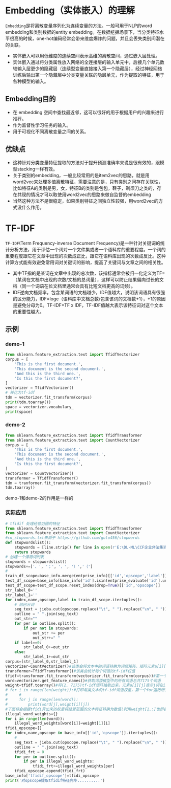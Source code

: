 # Embedding（实体嵌入）的理解
`Embedding`是将离散变量序列化为连续变量的方法。一般可用于NLP的word embedding和类别数据的entity embedding。在数据挖掘场景下，当分类特征水平很高的时候，one-hot编码经常会带来维度爆炸的问题，并且会丢失类别间潜在的关联。  
* 实体嵌入可以用低维度的连续空间表示高维的离散空间，通过嵌入层处理。  
* 实体嵌入通过将分类属性放入网络的全连接层的输入单元中，后接几个单元数较输入层更少的隐藏层（连续型变量直接接入第一个隐藏层），经过神经网络训练后输出第一个隐藏层中分类变量关联的隐层单元，作为提取的特征，用于各种模型的输入。
## Embedding目的
* 在 embedding 空间中查找最近邻，这可以很好的用于根据用户的兴趣来进行推荐。  
* 作为监督性学习任务的输入。  
* 用于可视化不同离散变量之间的关系。  
## 优缺点
* 这种针对分类变量特征提取的方法对于提升预测准确率来说是很有效的，跟模型stacking一样有效。  
* 关于类别的embedding，一般比较常用的是item2vec的思路，就是用word2vec来处理多值离散特征，需要注意的是，只有类别之间存在关联性，比如特征A的类别是男，女，特征B的类别是包包，鞋子，剃须刀之类的，存在共现的情况才可以取使用word2vec的思路来做自监督的embedding  
* 当然这种方法不是很稳定，如果类别特征之间独立性较强，用word2vec的方式没什么作用。

# TF-IDF
`TF-IDF`(Term Frequency-inverse Document Frequency)是一种针对关键词的统计分析方法，用于评估一个词对一个文件集或者一个语料库的重要程度。一个词的重要程度跟它在文章中出现的次数成正比，跟它在语料库出现的次数成反比。这种计算方式能有效避免常用词对关键词的影响，提高了关键词与文章之间的相关性。  
* 其中TF指的是某词在文章中出现的总次数，该指标通常会被归一化定义为TF=（某词在文档中出现的次数/文档的总词量），这样可以防止结果偏向过长的文档（同一个词语在长文档里通常会具有比短文档更高的词频）。
* IDF逆向文档频率，包含某词语的文档越少，IDF值越大，说明该词语具有很强的区分能力，IDF=loge（语料库中文档总数/包含该词的文档数+1），+1的原因是避免分母为0。TF-IDF=TF x IDF，TF-IDF值越大表示该特征词对这个文本的重要性越大。
## 示例
### demo-1
```python
from sklearn.feature_extraction.text import TfidfVectorizer
corpus = [
    'This is the first document.',
    'This document is the second document.',
    'And this is the third one.',
    'Is this the first document?',
]
vectorizer = TfidfVectorizer()
# 转化为tf-idf
tdm = vectorizer.fit_transform(corpus)
print(tdm.toarray())
space = vectorizer.vocabulary_
print(space)
```
### demo-2
```python
from sklearn.feature_extraction.text import TfidfTransformer
from sklearn.feature_extraction.text import CountVectorizer
corpus = [
    'This is the first document.',
    'This document is the second document.',
    'And this is the third one.',
    'Is this the first document?',
]
vectorizer = CountVectorizer()
transformer = TfidfTransformer()
tdm = tranformer.fit_transform(vectorizer.fit_transform(corpus))
tdm.toarray()
```
demo-1和demo-2的作用是一样的
### 实际应用
```python
# tfidif 处理经营范围的特征
from sklearn.feature_extraction.text import TfidfTransformer
from sklearn.feature_extraction.text import CountVectorizer
#cn_stopwords.txt来源于 https://github.com/goto456/stopwords
def stopwordslist():
    stopwords = [line.strip() for line in open(r'E:\DL-ML\CCF企业非法集资风险预测\cn_stopwords.txt',encoding='UTF-8').readlines()]
    return stopwords
# 创建一个停用词列表
stopwords = stopwordslist()
stopwords+=['、', '；', '，', '）','（']
#
train_df_scope=base_info.merge(entprise_info)[['id','opscope','label']]
test_df_scope=base_info[base_info['id'].isin(entprise_evaluate['id'].unique().tolist())]
test_df_scope=test_df_scope.reset_index(drop=True)[['id','opscope']]
str_label_0=''
str_label_1=''
for index,name,opscope,label in train_df_scope.itertuples():
    # 结巴分词
    seg_text = jieba.cut(opscope.replace("\t", " ").replace("\n", " "))
    outline = " ".join(seg_text)
    out_str=""
    for per in outline.split():
        if per not in stopwords: 
            out_str += per
            out_str+=" "
    if label==0:
        str_label_0+=out_str
    else:
        str_label_1+=out_str
corpus=[str_label_0,str_label_1]
vectorizer=CountVectorizer()#该类会将文本中的词语转换为词频矩阵，矩阵元素a[i][j] 表示j词在i类文本下的词频
transformer=TfidfTransformer()#该类会统计每个词语的tf-idf权值
tfidf=transformer.fit_transform(vectorizer.fit_transform(corpus))#第一个fit_transform是计算tf-idf，第二个fit_transform是将文本转为词频矩阵
word=vectorizer.get_feature_names()#获取词袋模型中的所有词语总共7175个词语
weight=tfidf.toarray()#将(2, 7175)tf-idf矩阵抽取出来，元素a[i][j]表示j词在i类文本中的tf-idf权重
# for i in range(len(weight)):#打印每类文本的tf-idf词语权重，第一个for遍历所有文本，第二个for便利某一类文本下的词语权重
#     #
#     for j in range(len(word)):
#         print(word[j],weight[i][j])
#下面将会根据tfidi算出来的权重将经营范围的文本特征转换为数值(利用weight[1,:]也即各个词语在第二类(违法类中所占据的权重之和))
illegal_word_weights={}
for i in range(len(word)):
    illegal_word_weights[word[i]]=weight[1][i]
tfidi_opscope=[]
for index,name,opscope in base_info[['id','opscope']].itertuples():
    # 
    seg_text = jieba.cut(opscope.replace("\t", " ").replace("\n", " "))
    outline = " ".join(seg_text)
    tfidi_frt = 0
    for per in outline.split():
        if per in illegal_word_weights: 
            tfidi_frt+=illegal_word_weights[per]
    tfidi_opscope.append(tfidi_frt)
base_info['tfidif_opscope']=tfidi_opscope
print('对opscope提取tfidif特征完毕..........')
```
